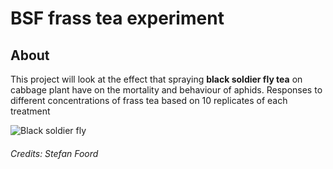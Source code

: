 # BSF frass tea experiment
## About
This project will look at the effect that spraying **black soldier fly tea** on cabbage plant have on the mortality and behaviour of aphids. Responses to different concentrations of frass tea based on 10 replicates of each treatment

![Black soldier fly](https://en.wikipedia.org/wiki/Hermetia_illucens#/media/File:Hermetia_illucens_MHNT_Fronton.jpg)
###### Credits: Stefan Foord
